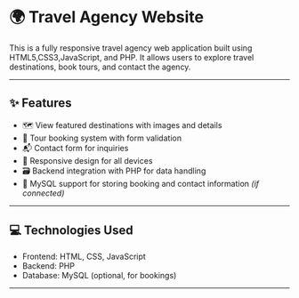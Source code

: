 # 🌍 Travel Agency Website

This is a fully responsive travel agency web application built using HTML5,CSS3,JavaScript, and PHP. It allows users to explore travel destinations, book tours, and contact the agency.

---

## ✨ Features

- 🗺️ View featured destinations with images and details
- 🛫 Tour booking system with form validation
- 📬 Contact form for inquiries
- 🎨 Responsive design for all devices
- 🗃️ Backend integration with PHP for data handling
- 💾 MySQL support for storing booking and contact information *(if connected)*

---

## 💻 Technologies Used

- Frontend: HTML, CSS, JavaScript
- Backend: PHP
- Database: MySQL (optional, for bookings)

---


